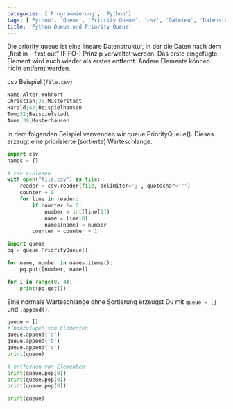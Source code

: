 ```yaml
---
categories: ['Programmierung', 'Python']
tags: ['Python', 'Queue', 'Priority Queue', 'csv', 'Dateien', 'Datenstrukturen']
title: 'Python Queue und Priority Queue'
---
```


Die priority queue ist eine lineare Datenstruktur, in der die Daten nach dem „first in – first out“ (FIFO-) Prinzip verwaltet werden. Das erste eingefügte Element wird auch wieder als erstes entfernt. Andere Elemente können nicht entfernt werden.

csv Beispiel (`file.csv`)

```python
Name;Alter;Wohnort
Christian;35;Musterstadt
Harald;42;Beispielhausen
Tom;32;Beispielstadt
Anne;39;Musterhausen
```

In dem folgenden Beispiel verwenden wir  queue.PriorityQueue(). Dieses erzeugt eine priorisierte (sortierte) Warteschlange.

```python
import csv
names = {}

# csv einlesen
with open("file.csv") as file:
    reader = csv.reader(file, delimiter=';', quotechar='"')
    counter = 0
    for line in reader:
        if counter != 0:
            number = int(line[1])
            name = line[0]
            names[name] = number
        counter = counter + 1

import queue
pq = queue.PriorityQueue()

for name, number in names.items():
    pq.put([number, name])

for i in range(0, 4):
    print(pq.get())
```

Eine normale Warteschlange ohne Sortierung erzeugst Du mit  `queue = []`  und  `.append()`.

```python
queue = []
# hinzufügen von Elementen
queue.append('a')
queue.append('b')
queue.append('c')
print(queue)

# entfernen von Elementen
print(queue.pop(0))
print(queue.pop(0))
print(queue.pop(0))

print(queue)
```

